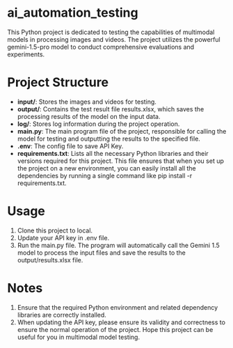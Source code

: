 # ai_automation_testing

This Python project is dedicated to testing the capabilities of multimodal models in processing images and videos. The project utilizes the powerful gemini-1.5-pro model to conduct comprehensive evaluations and experiments.

# Project Structure

- **input/**: Stores the images and videos for testing.
- **output/**: Contains the test result file results.xlsx, which saves the processing results of the model on the input data.
- **log/**: Stores log information during the project operation.
- **main.py**: The main program file of the project, responsible for calling the model for testing and outputting the results to the specified file.
- **.env**: The config file to save API Key.
- **requirements.txt**: Lists all the necessary Python libraries and their versions required for this project. This file ensures that when you set up the project on a new environment, you can easily install all the dependencies by running a single command like pip install -r requirements.txt.

  
# Usage

1. Clone this project to local.
2. Update your API key in .env file.
3. Run the main.py file. The program will automatically call the Gemini 1.5 model to process the input files and save the results to the output/results.xlsx file.

# Notes

1. Ensure that the required Python environment and related dependency libraries are correctly installed.
2. When updating the API key, please ensure its validity and correctness to ensure the normal operation of the project.
Hope this project can be useful for you in multimodal model testing.

